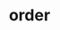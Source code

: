 ---
sorting-spec: |-
  /:files
  > advanced created
title: "__order__"
created: 2024-03-02
modified: 2024-08-24
---
